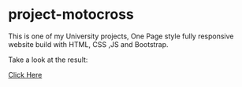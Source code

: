 # project-motocross

This is one of my University projects, One Page style fully responsive website build with HTML, CSS ,JS and Bootstrap. 

Take a look at the result: 

[Click Here](https://tropicalboy21.github.io/proyecto-motocross/Examen/one-page.html#invi-nav-01)
